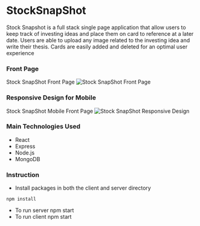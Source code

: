 # StockSnapShot
Stock Snapshot is a full stack single page application that allow users to keep track of investing ideas and place them on card to reference at a later date. Users are able to upload any image related to the investing idea and write their thesis. Cards are easily added and deleted for an optimal user experience

### Front Page
Stock SnapShot Front Page
![Stock SnapShot Front Page](https://raw.githubusercontent.com/Davichavix/SnapShot/main/client/src/images/StockSnapShotScreenshot.png?token=GHSAT0AAAAAABVCF6P6RDT2OZPL6QD6CGS4YWCOEBA)

### Responsive Design for Mobile
Stock SnapShot Mobile Front Page 
![Stock SnapShot Responsive Design](https://github.com/Davichavix/SnapShot/blob/main/client/src/images/StockSnapShotScreenshot_mobile.png)

### Main Technologies Used
* React
* Express
* Node.js
* MongoDB


### Instruction

* Install packages in both the client and server directory

```
npm install

```

* To run server npm start
* To run client npm start